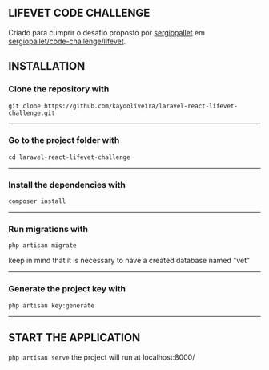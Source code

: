 ## LIFEVET CODE CHALLENGE

<p>Criado para cumprir o desafio proposto por <a href="https://github.com/sergiopallet">sergiopallet</a> em <a href="https://github.com/sergiopallet/code-challenge-lifevet">sergiopallet/code-challenge/lifevet</a>.</p>

## INSTALLATION

<h3>Clone the repository with</h3>
<code>git clone https://github.com/kayooliveira/laravel-react-lifevet-challenge.git</code>

<hr>

<h3>Go to the project folder with</h3>
<code>cd laravel-react-lifevet-challenge</code>

<hr>

<h3>Install the dependencies with</h3>
<code>composer install</code>

<hr>

<h3>Run migrations with</h3>

<code>php artisan migrate</code>

<span>keep in mind that it is necessary to have a created database named "vet"</span>

<hr>

<h3>Generate the project key with</h3>
<code>php artisan key:generate</code>

<hr>

## START THE APPLICATION

<code>php artisan serve</code>
<span>the project will run at localhost:8000/</span>


